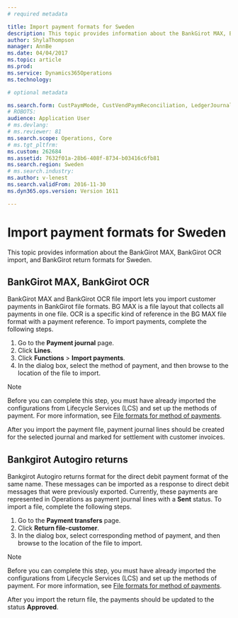 ```yaml
---
# required metadata

title: Import payment formats for Sweden
description: This topic provides information about the BankGirot MAX, BankGirot OCR import, and BankGirot return formats for Sweden.
author: ShylaThompson
manager: AnnBe
ms.date: 04/04/2017
ms.topic: article
ms.prod: 
ms.service: Dynamics365Operations
ms.technology: 

# optional metadata

ms.search.form: CustPaymMode, CustVendPaymReconciliation, LedgerJournalTransCustPaym, VendPaymMode
# ROBOTS: 
audience: Application User
# ms.devlang: 
# ms.reviewer: 81
ms.search.scope: Operations, Core
# ms.tgt_pltfrm: 
ms.custom: 262684
ms.assetid: 7632f01a-28b6-408f-8734-b03416c6fb81
ms.search.region: Sweden
# ms.search.industry: 
ms.author: v-lenest
ms.search.validFrom: 2016-11-30
ms.dyn365.ops.version: Version 1611

---
```


# Import payment formats for Sweden

This topic provides information about the BankGirot MAX, BankGirot OCR import, and BankGirot return formats for Sweden.

BankGirot MAX, BankGirot OCR
----------------------------

BankGirot MAX and BankGirot OCR file import lets you import customer payments in BankGirot file formats. BG MAX is a file layout that collects all payments in one file. OCR is a specific kind of reference in the BG MAX file format with a payment reference. To import payments, complete the following steps.

1.  Go to the **Payment journal** page.
2.  Click **Lines**.
3.  Click **Functions** &gt; **Import payments**.
4.  In the dialog box, select the method of payment, and then browse to the location of the file to import. 
  > [!NOTE]
  >  Before you can complete this step, you must have already imported the configurations from Lifecycle Services (LCS) and set up the methods of payment. For more information, see [File formats for method of payments](emea-select-file-formats-for-the-method-of-payments.md).

After you import the payment file, payment journal lines should be created for the selected journal and marked for settlement with customer invoices.

## Bankgirot Autogiro returns
Bankgirot Autogiro returns format for the direct debit payment format of the same name. These messages can be imported as a response to direct debit messages that were previously exported. Currently, these payments are represented in Operations as payment journal lines with a **Sent** status. To import a file, complete the following steps.

1.  Go to the **Payment transfers** page.
2.  Click **Return file-customer**.
3.  In the dialog box, select corresponding method of payment, and then browse to the location of the file to import. 
  > [!NOTE]
  >  Before you can complete this step, you must have already imported the configurations from Lifecycle Services (LCS) and set up the methods of payment. For more information, see [File formats for method of payments](emea-select-file-formats-for-the-method-of-payments.md).

After you import the return file, the payments should be updated to the status **Approved**.

